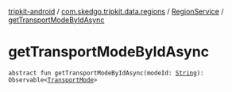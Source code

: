 [tripkit-android](../../index.md) / [com.skedgo.tripkit.data.regions](../index.md) / [RegionService](index.md) / [getTransportModeByIdAsync](./get-transport-mode-by-id-async.md)

# getTransportModeByIdAsync

`abstract fun getTransportModeByIdAsync(modeId: `[`String`](https://kotlinlang.org/api/latest/jvm/stdlib/kotlin/-string/index.html)`): Observable<`[`TransportMode`](../../com.skedgo.tripkit.common.model/-transport-mode/index.md)`>`